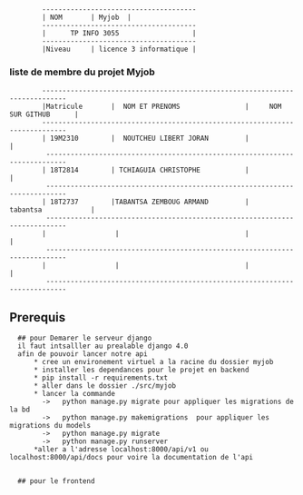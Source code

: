             --------------------------------------
            | NOM       | Myjob  |           
            --------------------------------------
            |      TP INFO 3055                  |
            --------------------------------------
            |Niveau     | licence 3 informatique |
### liste de membre du projet Myjob
            ----------------------------------------------------------------------------
            |Matricule       |  NOM ET PRENOMS                |     NOM SUR GITHUB      |
            ----------------------------------------------------------------------------
            | 19M2310        |  NOUTCHEU LIBERT JORAN         |                         |
             ---------------------------------------------------------------------------
            | 18T2814        | TCHIAGUIA CHRISTOPHE           |                        |
             ---------------------------------------------------------------------------
            | 18T2737        |TABANTSA ZEMBOUG ARMAND         |    tabantsa            |
             ---------------------------------------------------------------------------
            |                 |                               |                        |                       
             ---------------------------------------------------------------------------
            |                 |                               |                        |                       
             ---------------------------------------------------------------------------
             
## Prerequis
      ## pour Demarer le serveur django
      il faut intsalller au prealable django 4.0
      afin de pouvoir lancer notre api 
          * cree un environement virtuel a la racine du dossier myjob 
          * installer les dependances pour le projet en backend
          * pip install -r requirements.txt
          * aller dans le dossier ./src/myjob 
          * lancer la commande 
            ->   python manage.py migrate pour appliquer les migrations de la bd 
            ->   python manage.py makemigrations  pour appliquer les migrations du models
            ->   python manage.py migrate 
            ->   python manage.py runserver 
          *aller a l'adresse localhost:8000/api/v1 ou localhost:8000/api/docs pour voire la documentation de l'api 
              
 
      ## pour le frontend 
